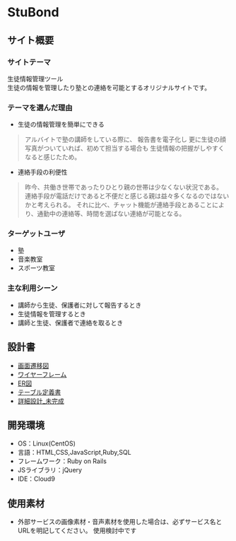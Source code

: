 # StuBond

## サイト概要
### サイトテーマ
生徒情報管理ツール<br>
生徒の情報を管理したり塾との連絡を可能とするオリジナルサイトです。

### テーマを選んだ理由
- 生徒の情報管理を簡単にできる
> アルバイトで塾の講師をしている際に、
報告書を電子化し
更に生徒の顔写真がついていれば、初めて担当する場合も
生徒情報の把握がしやすくなると感じたため。
- 連絡手段の利便性
> 昨今、共働き世帯であったりひとり親の世帯は少なくない状況である。
連絡手段が電話だけであると不便だと感じる親は益々多くなるのではないかと考えられる。
それに比べ、チャット機能が連絡手段とあることにより、通勤中の連絡等、時間を選ばない連絡が可能となる。


### ターゲットユーザ
- 塾
- 音楽教室
- スポーツ教室

### 主な利用シーン
- 講師から生徒、保護者に対して報告するとき
- 生徒情報を管理するとき
- 講師と生徒、保護者で連絡を取るとき

## 設計書
- [画面遷移図](https://app.diagrams.net/#G1DCmP_cWGB9znYhcJF-uxomAriUAZmufK)
- [ワイヤーフレーム](https://app.diagrams.net/#G1fi-_cp-2OW_oz866o7-G5CFRokYpQcLF)
- [ER図](https://app.diagrams.net/#G1UmkGpX9zjYPoBgYKQbHU_bpGhXu9EpZ0)
- [テーブル定義書](https://docs.google.com/spreadsheets/d/1X3GpDv4ZZEPWZbAMMQzGgbY04azczooHEUGGC-bBuSw/edit#gid=1373217982)
- [詳細設計_未完成]()

## 開発環境
- OS：Linux(CentOS)
- 言語：HTML,CSS,JavaScript,Ruby,SQL
- フレームワーク：Ruby on Rails
- JSライブラリ：jQuery
- IDE：Cloud9

## 使用素材
- 外部サービスの画像素材・音声素材を使用した場合は、必ずサービス名とURLを明記してください。
使用検討中です